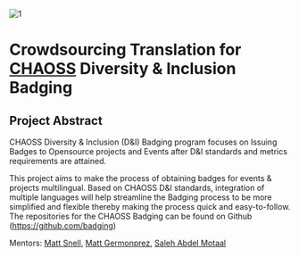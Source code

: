 ![1](https://user-images.githubusercontent.com/24816990/90947377-43c70880-e42d-11ea-8e03-1346225a9f0a.PNG)

# Crowdsourcing Translation for [CHAOSS](https://chaoss.community/) Diversity & Inclusion Badging

## Project Abstract 

CHAOSS Diversity & Inclusion (D&I) Badging program focuses on Issuing Badges to Opensource projects and Events after D&I standards and metrics requirements are attained. 

This project aims to make the process of obtaining badges for events & projects multilingual. 
Based on CHAOSS D&I standards, integration of multiple languages will help streamline the Badging process to be more simplified and flexible thereby making the process quick and easy-to-follow. The repositories for the CHAOSS Badging can be found on Github (https://github.com/badging)

Mentors:  [Matt Snell](https://github.com/Nebrethar), [Matt Germonprez](https://github.com/germonprez), [Saleh Abdel Motaal](https://github.com/SMotaal)


